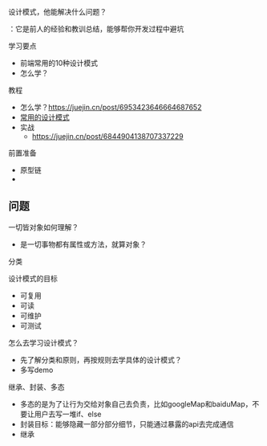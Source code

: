 设计模式，他能解决什么问题？

：它是前人的经验和教训总结，能够帮你开发过程中避坑

学习要点

- 前端常用的10种设计模式
- 怎么学？

教程

- 怎么学？https://juejin.cn/post/6953423646664687652
- [常用的设计模式](https://github.com/csxiaoyaojianxian/JavaScriptStudy)
- 实战
  - https://juejin.cn/post/6844904138707337229


前置准备

- 原型链
- 

## 问题

一切皆对象如何理解？

- 是一切事物都有属性或方法，就算对象？

分类

设计模式的目标

- 可复用
- 可读
- 可维护
- 可测试



怎么去学习设计模式？

- 先了解分类和原则，再按规则去学具体的设计模式？
- 多写demo

继承、封装、多态

- 多态的是为了让行为交给对象自己去负责，比如googleMap和baiduMap，不要让用户去写一堆if、else
- 封装目标：能够隐藏一部分部分细节，只能通过暴露的api去完成通信
- 继承


